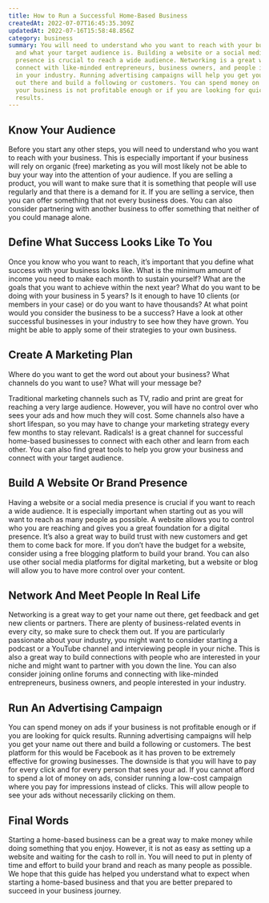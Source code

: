 ```yaml
---
title: How to Run a Successful Home-Based Business
createdAt: 2022-07-07T16:45:35.309Z
updatedAt: 2022-07-16T15:58:48.856Z
category: business
summary: You will need to understand who you want to reach with your business
  and what your target audience is. Building a website or a social media
  presence is crucial to reach a wide audience. Networking is a great way to
  connect with like-minded entrepreneurs, business owners, and people interested
  in your industry. Running advertising campaigns will help you get your name
  out there and build a following or customers. You can spend money on ads if
  your business is not profitable enough or if you are looking for quick
  results.
---
```


## Know Your Audience

Before you start any other steps, you will need to understand who you want to reach with your business. This is especially important if your business will rely on organic (free) marketing as you will most likely not be able to buy your way into the attention of your audience.
If you are selling a product, you will want to make sure that it is something that people will use regularly and that there is a demand for it. If you are selling a service, then you can offer something that not every business does. You can also consider partnering with another business to offer something that neither of you could manage alone.

## Define What Success Looks Like To You

Once you know who you want to reach, it’s important that you define what success with your business looks like. What is the minimum amount of income you need to make each month to sustain yourself? What are the goals that you want to achieve within the next year?
What do you want to be doing with your business in 5 years? Is it enough to have 10 clients (or members in your case) or do you want to have thousands? At what point would you consider the business to be a success?
Have a look at other successful businesses in your industry to see how they have grown. You might be able to apply some of their strategies to your own business.

## Create A Marketing Plan

Where do you want to get the word out about your business? What channels do you want to use? What will your message be?

Traditional marketing channels such as TV, radio and print are great for reaching a very large audience. However, you will have no control over who sees your ads and how much they will cost. Some channels also have a short lifespan, so you may have to change your marketing strategy every few months to stay relevant.
Radicals! is a great channel for successful home-based businesses to connect with each other and learn from each other. You can also find great tools to help you grow your business and connect with your target audience.

## Build A Website Or Brand Presence

Having a website or a social media presence is crucial if you want to reach a wide audience. It is especially important when starting out as you will want to reach as many people as possible.
A website allows you to control who you are reaching and gives you a great foundation for a digital presence. It’s also a great way to build trust with new customers and get them to come back for more.
If you don’t have the budget for a website, consider using a free blogging platform to build your brand. You can also use other social media platforms for digital marketing, but a website or blog will allow you to have more control over your content.

## Network And Meet People In Real Life

Networking is a great way to get your name out there, get feedback and get new clients or partners. There are plenty of business-related events in every city, so make sure to check them out.
If you are particularly passionate about your industry, you might want to consider starting a podcast or a YouTube channel and interviewing people in your niche.
This is also a great way to build connections with people who are interested in your niche and might want to partner with you down the line.
You can also consider joining online forums and connecting with like-minded entrepreneurs, business owners, and people interested in your industry.

## Run An Advertising Campaign

You can spend money on ads if your business is not profitable enough or if you are looking for quick results. Running advertising campaigns will help you get your name out there and build a following or customers.
The best platform for this would be Facebook as it has proven to be extremely effective for growing businesses. The downside is that you will have to pay for every click and for every person that sees your ad.
If you cannot afford to spend a lot of money on ads, consider running a low-cost campaign where you pay for impressions instead of clicks. This will allow people to see your ads without necessarily clicking on them.

## Final Words

Starting a home-based business can be a great way to make money while doing something that you enjoy. However, it is not as easy as setting up a website and waiting for the cash to roll in. You will need to put in plenty of time and effort to build your brand and reach as many people as possible.
We hope that this guide has helped you understand what to expect when starting a home-based business and that you are better prepared to succeed in your business journey.
